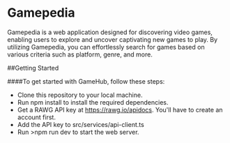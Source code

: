 # Gamepedia
Gamepedia is a web application designed for discovering video games, enabling users to explore and uncover captivating new games to play. By utilizing Gamepedia, you can effortlessly search for games based on various criteria such as platform, genre, and more.

##Getting Started

####To get started with GameHub, follow these steps:

* Clone this repository to your local machine.
* Run npm install to install the required dependencies.
* Get a RAWG API key at https://rawg.io/apidocs. You'll have to create an account first.
* Add the API key to src/services/api-client.ts
* Run >npm run dev to start the web server.
